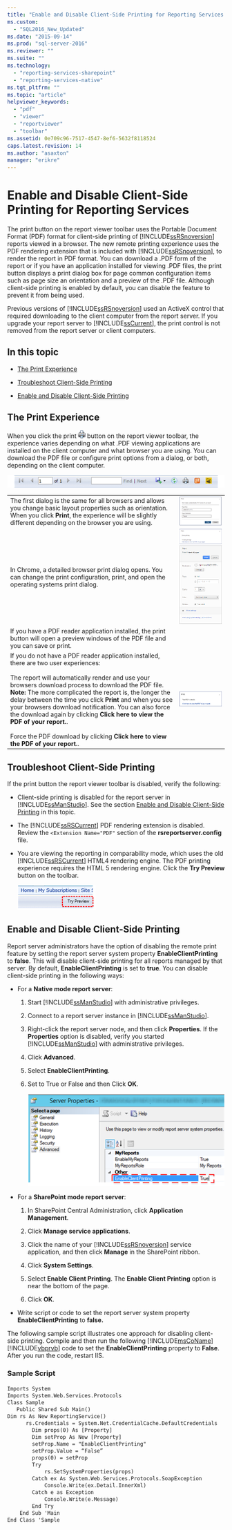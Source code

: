 ```yaml
---
title: "Enable and Disable Client-Side Printing for Reporting Services | Microsoft Docs"
ms.custom: 
  - "SQL2016_New_Updated"
ms.date: "2015-09-14"
ms.prod: "sql-server-2016"
ms.reviewer: ""
ms.suite: ""
ms.technology: 
  - "reporting-services-sharepoint"
  - "reporting-services-native"
ms.tgt_pltfrm: ""
ms.topic: "article"
helpviewer_keywords: 
  - "pdf"
  - "viewer"
  - "reportviewer"
  - "toolbar"
ms.assetid: 0e709c96-7517-4547-8ef6-5632f8118524
caps.latest.revision: 14
ms.author: "asaxton"
manager: "erikre"
---
```

# Enable and Disable Client-Side Printing for Reporting Services
  The print button on the report viewer toolbar uses the Portable Document Format (PDF) format for client-side printing of [!INCLUDE[ssRSnoversion](../../advanced-analytics/r-services/includes/ssrsnoversion-md.md)] reports viewed in a browser. The new remote printing experience uses the PDF rendering extension that is included with [!INCLUDE[ssRSnoversion](../../advanced-analytics/r-services/includes/ssrsnoversion-md.md)], to render the report in PDF format. You can download a .PDF form of the report or if you have an application installed for viewing .PDF files, the print button displays a print dialog box for page common configuration items such as page size an orientation and a preview of the .PDF file. Although client-side printing is enabled by default, you can disable the feature to prevent it from being used.  
  
 Previous versions of [!INCLUDE[ssRSnoversion](../../advanced-analytics/r-services/includes/ssrsnoversion-md.md)] used an ActiveX control that required downloading to the client computer from the report server. If you upgrade your report server to [!INCLUDE[ssCurrent](../../advanced-analytics/r-services/includes/sscurrent-md.md)], the print control is not removed from the report server or client computers.  
  
##  <a name="bkmk_top"></a> In this topic  
  
-   [The Print Experience](#bkmk_clientside_printexpereince)  
  
-   [Troubleshoot Client-Side Printing](#bkmk_troubleshoot_clientsideprinting)  
  
-   [Enable and Disable Client-Side Printing](#bkmk_enable)  
  
##  <a name="bkmk_clientside_printexpereince"></a> The Print Experience  
 When you click the print ![htmlviewer_print](../../reporting-services/report-server/media/htmlviewer-print.png "htmlviewer_print") button on the report viewer toolbar, the experience varies depending on what  .PDF viewing applications are installed on the client computer and what browser you are using.   You can download the PDF file or configure print options from a dialog, or both, depending on the client computer.  
  
 ![Report toolbar](../../reporting-services/media/ssrs-htmlviewer-toolbar.png "Report toolbar")  
  
|||  
|-|-|  
|The first dialog is the same for all browsers and allows you change basic layout properties such as orientation. When you click **Print**, the experience will be slightly different depending on the browser you are using.|![ssrs_pdfprint_chrome1](../../reporting-services/report-server/media/ssrs-pdfprint-chrome1.png "ssrs_pdfprint_chrome1")|  
|In Chrome, a detailed browser print dialog opens.   You can change the print configuration,  print, and open the operating systems print dialog.|![ssrs_pdfprint_chrome2](../../reporting-services/report-server/media/ssrs-pdfprint-chrome2.png "ssrs_pdfprint_chrome2") ![ssrs_pdfprint_chrome3.png](../../reporting-services/report-server/media/ssrs-pdfprint-chrome3.png.png "ssrs_pdfprint_chrome3.png")|  
|If you have a PDF reader application installed, the print button will open a preview windows of the PDF file and you can save or print.||  
|If you do not have a PDF reader application installed, there are two user experiences:<br /><br /> The report will automatically render and use your browsers  download process to download the PDF file.   **Note:** The more complicated the report is, the longer the delay between the time you click **Print** and when you see your browsers download notification. You can also force the download again by clicking **Click here to view the PDF of your report.**.<br /><br /> Force the PDF download by clicking **Click here to view the PDF of your report.**.|![ssrs_pdfprint_firefox2](../../reporting-services/report-server/media/ssrs-pdfprint-firefox2.png "ssrs_pdfprint_firefox2")|  
  
##  <a name="bkmk_troubleshoot_clientsideprinting"></a> Troubleshoot Client-Side Printing  
 If the print button the report viewer toolbar is disabled, verify the following:  
  
-   Client-side printing is disabled for the report server in [!INCLUDE[ssManStudio](../../advanced-analytics/r-services/includes/ssmanstudio-md.md)]. See the section  [Enable and Disable Client-Side Printing](#bkmk_enable) in this topic.  
  
-   The [!INCLUDE[ssRSCurrent](../../reporting-services/includes/ssrscurrent-md.md)] PDF rendering extension is disabled. Review the `<Extension Name="PDF"` section of the **rsreportserver.config** file.  
  
-   You are viewing the reporting in comparability mode, which uses the old [!INCLUDE[ssRSCurrent](../../reporting-services/includes/ssrscurrent-md.md)] HTML4 rendering engine. The PDF printing experience requires the HTML 5 rendering engine.  Click the **Try Preview** button on the toolbar.  
  
     ![ssrs_html5_switch2html5](../../reporting-services/report-server/media/ssrs-html5-switch2html5.png "ssrs_html5_switch2html5")  
  
##  <a name="bkmk_enable"></a> Enable and Disable Client-Side Printing  
 Report server administrators have the option of disabling the remote print feature by setting the report server system property **EnableClientPrinting** to **false**. This will disable client-side printing for all reports managed by that server. By default, **EnableClientPrinting** is set to **true**. You can disable client-side printing in the following ways:  
  
-   For a **Native mode report server**:  
  
    1.  Start [!INCLUDE[ssManStudio](../../advanced-analytics/r-services/includes/ssmanstudio-md.md)] with administrative privileges.  
  
    2.  Connect to a report server instance in [!INCLUDE[ssManStudio](../../advanced-analytics/r-services/includes/ssmanstudio-md.md)].  
  
    3.  Right-click the report server node, and then click **Properties**. If the **Properties** option is disabled, verify you started [!INCLUDE[ssManStudio](../../advanced-analytics/r-services/includes/ssmanstudio-md.md)] with administrative privileges.  
  
    4.  Click **Advanced**.  
  
    5.  Select **EnableClientPrinting**.  
  
    6.  Set to True or False and then Click **OK**.  
  
         ![ssrs_ssmsproperties_clientprinting](../../reporting-services/report-server/media/ssrs-ssmsproperties-clientprinting.png "ssrs_ssmsproperties_clientprinting")  
  
-   For a **SharePoint mode report server**:  
  
    1.  In SharePoint Central Administration, click **Application Management**.  
  
    2.  Click **Manage service applications**.  
  
    3.  Click the name of your [!INCLUDE[ssRSnoversion](../../advanced-analytics/r-services/includes/ssrsnoversion-md.md)] service application, and then click **Manage** in the SharePoint ribbon.  
  
    4.  Click **System Settings**.  
  
    5.  Select **Enable Client Printing**. The **Enable Client Printing** option is near the bottom of the page.  
  
    6.  Click **OK**.  
  
-   Write script or code to set the report server system property **EnableClientPrinting** to **false.**  
  
 The following sample script illustrates one approach for disabling client-side printing. Compile and then run the following [!INCLUDE[msCoName](../../advanced-analytics/r-services/tutorials/includes/msconame-md.md)] [!INCLUDE[vbprvb](../../analysis-services/data-mining/includes/vbprvb-md.md)] code to set the **EnableClientPrinting** property to **False**. After you run the code, restart IIS.  
  
### Sample Script  
  
```  
Imports System  
Imports System.Web.Services.Protocols  
Class Sample  
   Public Shared Sub Main()  
Dim rs As New ReportingService()  
      rs.Credentials = System.Net.CredentialCache.DefaultCredentials  
        Dim props(0) As [Property]  
        Dim setProp As New [Property]  
        setProp.Name = "EnableClientPrinting"  
        setProp.Value = “False”   
        props(0) = setProp  
        Try  
            rs.SetSystemProperties(props)  
        Catch ex As System.Web.Services.Protocols.SoapException  
            Console.Write(ex.Detail.InnerXml)  
        Catch e as Exception  
            Console.Write(e.Message)  
        End Try  
    End Sub 'Main  
End Class 'Sample  
```  
  
  